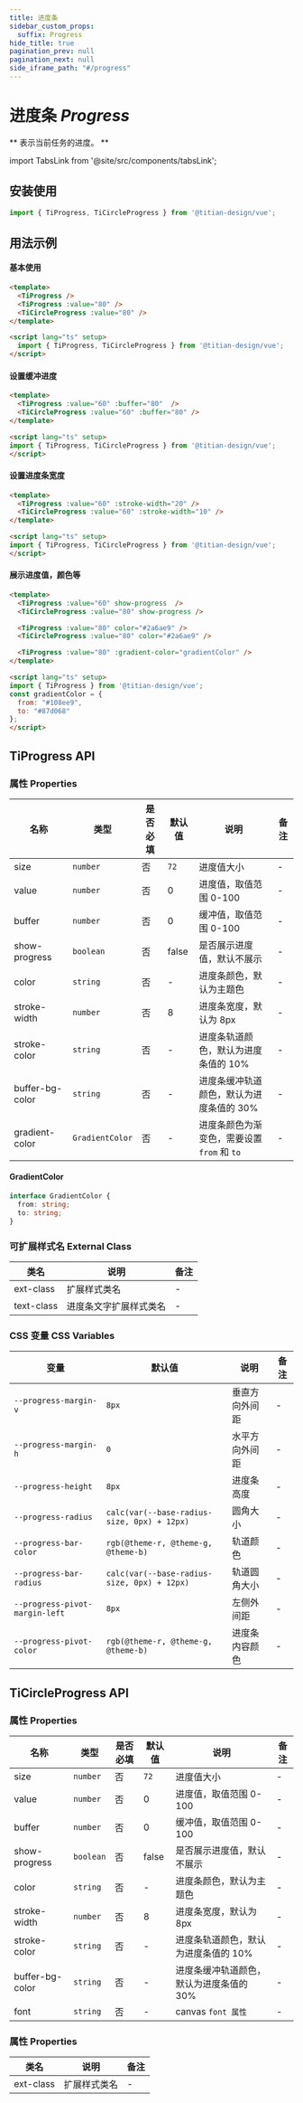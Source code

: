 ```yaml
---
title: 进度条
sidebar_custom_props:
  suffix: Progress
hide_title: true
pagination_prev: null
pagination_next: null
side_iframe_path: "#/progress"
---
```


# 进度条 _Progress_

** 表示当前任务的进度。 **

import TabsLink from '@site/src/components/tabsLink';

<TabsLink id="tiprogress-api" />

## 安装使用

```typescript jsx showLineNumbers
import { TiProgress, TiCircleProgress } from '@titian-design/vue';
```

## 用法示例

#### 基本使用

```html showLineNumbers
<template>
  <TiProgress />
  <TiProgress :value="80" />
  <TiCircleProgress :value="80" />
</template>

<script lang="ts" setup>  
  import { TiProgress, TiCircleProgress } from '@titian-design/vue';
</script>
```

#### 设置缓冲进度

```html showLineNumbers
<template>
  <TiProgress :value="60" :buffer="80"  />
  <TiCircleProgress :value="60" :buffer="80" />
</template>

<script lang="ts" setup>
import { TiProgress, TiCircleProgress } from '@titian-design/vue';
</script>
```

#### 设置进度条宽度

```html showLineNumbers
<template>
  <TiProgress :value="60" :stroke-width="20" />
  <TiCircleProgress :value="60" :stroke-width="10" />
</template>

<script lang="ts" setup>
import { TiProgress, TiCircleProgress } from '@titian-design/vue';
</script>
```

#### 展示进度值，颜色等

```html showLineNumbers
<template>
  <TiProgress :value="60" show-progress  />
  <TiCircleProgress :value="80" show-progress />

  <TiProgress :value="80" color="#2a6ae9" />
  <TiCircleProgress :value="80" color="#2a6ae9" />

  <TiProgress :value="80" :gradient-color="gradientColor" />
</template>

<script lang="ts" setup>
import { TiProgress } from '@titian-design/vue';
const gradientColor = {
  from: "#108ee9",
  to: "#87d068"
};
</script>
```

## TiProgress API

### 属性 **Properties**

| 名称          | 类型      | 是否必填 | 默认值 | 说明                                    | 备注 |
| ------------- | --------- | -------- | ------ | --------------------------------------- | ---- |
| size         | `number`  | 否       | `72`      | 进度值大小                  | -    |
| value         | `number`  | 否       | 0      | 进度值，取值范围 0-100                  | -    |
| buffer        | `number`  | 否       | 0      | 缓冲值，取值范围 0-100                  | -    |
| show-progress  | `boolean` | 否       | false  | 是否展示进度值，默认不展示              | -    |
| color         | `string`  | 否       | -      | 进度条颜色，默认为主题色                | -    |
| stroke-width   | `number`  | 否       | 8      | 进度条宽度，默认为 8px                  | -    |
| stroke-color   | `string`  | 否       | -      | 进度条轨道颜色，默认为进度条值的 10%    | -    |
| buffer-bg-color   | `string`  | 否       | -      | 进度条缓冲轨道颜色，默认为进度条值的 30%    | -    |
| gradient-color | `GradientColor`  | 否       | -      | 进度条颜色为渐变色，需要设置 `from` 和 `to` | -    |

#### GradientColor

```typescript showLineNumbers
interface GradientColor {
  from: string;
  to: string;
}
```

### 可扩展样式名 **External Class**

| 类名      | 说明                   | 备注 |
| --------- | ---------------------- | ---- |
| ext-class  | 扩展样式类名           | -    |
| text-class | 进度条文字扩展样式类名 | -    |

### CSS 变量 **CSS Variables**

| 变量                         | 默认值 | 说明           | 备注 |
| ---------------------------- | ------ | -------- | ---- |
| `--progress-margin-v`          | `8px` | 垂直方向外间距 | -    |
| `--progress-margin-h`          | `0` | 水平方向外间距 | -    |
| `--progress-height`            | `8px` | 进度条高度     | -    |
| `--progress-radius`            | `calc(var(--base-radius-size, 0px) + 12px)` | 圆角大小       | -    |
| `--progress-bar-color`         | `rgb(@theme-r, @theme-g, @theme-b)` | 轨道颜色       | -    |
| `--progress-bar-radius`        | `calc(var(--base-radius-size, 0px) + 12px)` | 轨道圆角大小   | -    |
| `--progress-pivot-margin-left` | `8px` | 左侧外间距     | -    |
| `--progress-pivot-color`       | `rgb(@theme-r, @theme-g, @theme-b)` | 进度条内容颜色 | -    |

## TiCircleProgress API

### 属性 **Properties**

| 名称          | 类型      | 是否必填 | 默认值 | 说明                                    | 备注 |
| ------------- | --------- | -------- | ------ | --------------------------------------- | ---- |
| size         | `number`  | 否       | `72`      | 进度值大小                  | -    |
| value         | `number`  | 否       | 0      | 进度值，取值范围 0-100                  | -    |
| buffer        | `number`  | 否       | 0      | 缓冲值，取值范围 0-100                  | -    |
| show-progress  | `boolean` | 否       | false  | 是否展示进度值，默认不展示              | -    |
| color         | `string`  | 否       | -      | 进度条颜色，默认为主题色                | -    |
| stroke-width   | `number`  | 否       | 8      | 进度条宽度，默认为 8px                  | -    |
| stroke-color   | `string`  | 否       | -      | 进度条轨道颜色，默认为进度条值的 10%    | -    |
| buffer-bg-color   | `string`  | 否       | -      | 进度条缓冲轨道颜色，默认为进度条值的 30%    | -    |
| font | `string` | 否 | - | canvas `font 属性` | - |

### 属性 **Properties**

| 类名      | 说明                   | 备注 |
| --------- | ---------------------- | ---- |
| ext-class  | 扩展样式类名           | -    |
